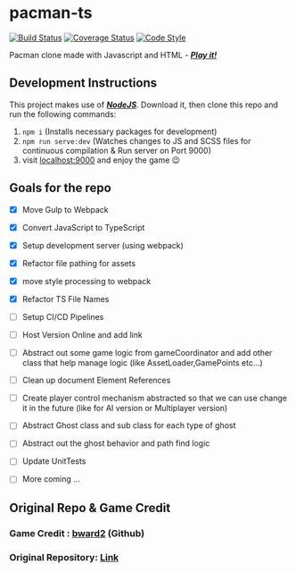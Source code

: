 # pacman-ts
[![Build Status](https://travis-ci.com/bward2/pacman-js.svg?branch=master)](https://travis-ci.com/bward2/pacman-js)
[![Coverage Status](https://coveralls.io/repos/github/bward2/pacman-js/badge.svg?branch=master)](https://coveralls.io/github/bward2/pacman-js?branch=master)
[![Code Style](https://img.shields.io/badge/code%20style-airbnb-brightgreen.svg)](https://github.com/airbnb/javascript)

Pacman clone made with Javascript and HTML - *__[Play it!](https://bward2.github.io/pacman-js/)__*

## Development Instructions

This project makes use of *__[NodeJS](https://nodejs.org/en/)__*. Download it, then clone this repo and run the following commands:  
1. `npm i` (Installs necessary packages for development)
1. `npm run serve:dev` (Watches changes to JS and SCSS files for continuous compilation & Run server on Port 9000)
1. visit [localhost:9000](http://localhost:9000) and enjoy the game 😉

## Goals for the repo 
- [X] Move Gulp to Webpack
- [X] Convert JavaScript to TypeScript
- [X] Setup development server (using webpack)
- [X] Refactor file pathing for assets 
- [X] move style processing to webpack
- [X] Refactor TS File Names
- [ ] Setup CI/CD Pipelines 
- [ ] Host Version Online and add link
- [ ] Abstract out some game logic from gameCoordinator and add other class that help manage logic (like AssetLoader,GamePoints etc...)
- [ ] Clean up document Element References
- [ ] Create player control mechanism abstracted so that we can use change it in the future (like for AI version or Multiplayer version)
- [ ] Abstract Ghost class and sub class for each type of ghost
- [ ] Abstract out the ghost behavior and path find logic 
- [ ] Update UnitTests
- [ ] More coming ...


## Original Repo & Game Credit 

### Game Credit : [bward2](https://github.com/bward2) (Github)
### Original Repository: [Link](https://github.com/bward2/pacman-js) 
